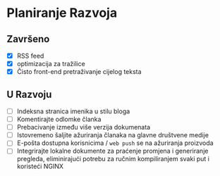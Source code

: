 # Planiranje Razvoja

## Završeno

- [x] RSS feed
- [x] optimizacija za tražilice
- [x] Čisto front-end pretraživanje cijelog teksta

## U Razvoju

- [ ] Indeksna stranica imenika u stilu bloga
- [ ] Komentirajte odlomke članka
- [ ] Prebacivanje između više verzija dokumenata
- [ ] Istovremeno šaljite ažuriranja članaka na glavne društvene medije
- [ ] E-pošta dostupna korisnicima / `web push` se na ažuriranja proizvoda
- [ ] Integrirajte lokalne dokumente za praćenje promjena i generiranje pregleda, eliminirajući potrebu za ručnim kompiliranjem svaki put i koristeći NGINX